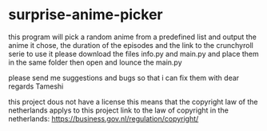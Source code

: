 # surprise-anime-picker
this program will pick a random anime from a predefined list and output the anime it chose, the duration of the episodes and the link to the crunchyroll serie
to use it please download the files info.py and main.py and place them in the same folder then open and lounce the main.py

please send me suggestions and bugs so that i can fix them with dear regards Tameshi 

this project dous not have a license this means that the copyright law of the netherlands applys to this project 
link to the law of copyright in the netherlands:  https://business.gov.nl/regulation/copyright/
